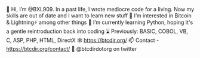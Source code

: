 👋 Hi, I’m @BXL909. In a past life, I wrote mediocre code for a living. Now my skills are out of date and I want to learn new stuff
👀 I’m interested in ₿itcoin & Lightning⚡ among other things
🌱 I’m currently learning Python, hoping it's a gentle reintroduction back into coding
⌛ Previously: BASIC, COBOL, VB, C, ASP, PHP, HTML, DirectX
🕸️ https://btcdir.org/
📫 Contact - https://btcdir.org/contact/
🐥 @btcdirdotorg on twitter

<!---
BXL909/BXL909 is a ✨ special ✨ repository because its `README.md` (this file) appears on your GitHub profile.
You can click the Preview link to take a look at your changes.
--->
